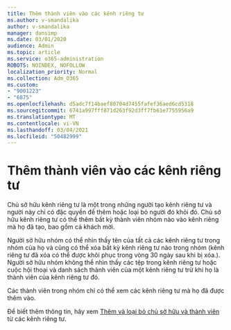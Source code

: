 ```yaml
---
title: Thêm thành viên vào các kênh riêng tư
ms.author: v-smandalika
author: v-smandalika
manager: dansimp
ms.date: 03/01/2020
audience: Admin
ms.topic: article
ms.service: o365-administration
ROBOTS: NOINDEX, NOFOLLOW
localization_priority: Normal
ms.collection: Adm_O365
ms.custom:
- "9001223"
- "6875"
ms.openlocfilehash: d5adc7f14baef80704d7455fafef36aed6cd5318
ms.sourcegitcommit: 6741a997fff871d263f92d3ff7fb61e7755956a9
ms.translationtype: MT
ms.contentlocale: vi-VN
ms.lasthandoff: 03/04/2021
ms.locfileid: "50482999"
---
```

# <a name="adding-members-to-private-channels"></a>Thêm thành viên vào các kênh riêng tư

Chủ sở hữu kênh riêng tư là một trong những người tạo kênh riêng tư và người này chỉ có đặc quyền để thêm hoặc loại bỏ người đó khỏi đó. Chủ sở hữu kênh riêng tư có thể thêm bất kỳ thành viên nhóm nào vào kênh riêng mà họ đã tạo, bao gồm cả khách mời.

Người sở hữu nhóm có thể nhìn thấy tên của tất cả các kênh riêng tư trong nhóm của họ và cũng có thể xóa bất kỳ kênh riêng tư nào trong nhóm (kênh riêng tư đã xóa có thể được khôi phục trong vòng 30 ngày sau khi bị xóa.). Người sở hữu nhóm không thể nhìn thấy các tệp trong kênh riêng tư hoặc cuộc hội thoại và danh sách thành viên của một kênh riêng tư trừ khi họ là thành viên của kênh riêng tư đó.

Các thành viên trong nhóm chỉ có thể xem các kênh riêng tư mà họ đã được thêm vào.

Để biết thêm thông tin, hãy xem [Thêm và loại bỏ chủ sở hữu và thành viên](https://docs.microsoft.com/MicrosoftTeams/private-channels#adding-and-removing-owners-and-members) từ các kênh riêng tư.
